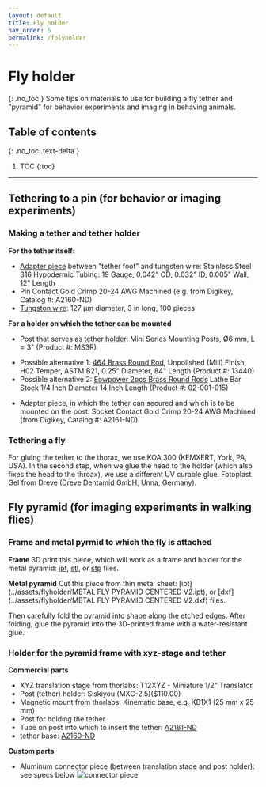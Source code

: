 ```yaml
---
layout: default
title: Fly holder
nav_order: 6
permalink: /folyholder
---
```

# Fly holder
{: .no_toc }
Some tips on materials to use for building a fly tether and "pyramid" for behavior experiments and imaging in behaving animals.

## Table of contents
{: .no_toc .text-delta }

1. TOC
{:toc}

---

## Tethering to a pin (for behavior or imaging experiments)

### Making a tether and tether holder
**For the tether itself:**

* [Adapter piece](https://www.microgroup.com/product-category/hypodermic_tubing/) between "tether foot" and tungsten wire: Stainless Steel 316 Hypodermic Tubing: 19 Gauge, 0.042" OD, 0.032" ID, 0.005" Wall, 12" Length
* Pin Contact Gold Crimp 20-24 AWG Machined (e.g. from Digikey, Catalog #: A2160-ND)
* [Tungston wire](http://www.a-msystems.com/p-728-tungsten-rod.aspx): 127 µm diameter, 3 in long, 100 pieces

**For a holder on which the tether can be mounted**

* Post that serves as [tether holder](https://www.thorlabs.com/newgrouppage9.cfm?objectgroup_id=1257): Mini Series Mounting Posts, Ø6 mm, L = 3" (Product #: MS3R)
- Possible alternative 1: [464 Brass Round Rod](https://www.amazon.com/dp/B003JP6DE0/ref=biss_dp_t_asn), Unpolished (Mill) Finish, H02 Temper, ASTM B21, 0.25" Diameter, 84" Length (Product #: 13440)
- Possible alternative 2: [Eowpower 2pcs Brass Round Rods](https://www.amazon.com/Eowpower-Brass-Round-Diameter-Length/dp/B0748DQ1MP/ref=sr_1_2?ie=UTF8&qid=1504842092&sr=8-2&keywords=464+Brass+Round+Rod%2C) Lathe Bar Stock 1/4 Inch Diameter 14 Inch Length (Product #: 02-001-015)

* Adapter piece, in which the tether can secured and which is to be mounted on the post: Socket Contact Gold Crimp 20-24 AWG Machined (from Digikey, Catalog #: A2161-ND)


### Tethering a fly
For gluing the tether to the thorax, we use KOA 300 (KEMXERT, York, PA, USA). In the second step, when we glue the head to the holder (which also fixes the head to the throax), we use a different UV curable glue: Fotoplast Gel from Dreve (Dreve Dentamid GmbH, Unna, Germany).

## Fly pyramid (for imaging experiments in walking flies)

### Frame and metal pyrmid to which the fly is attached
**Frame**
3D print this piece, which will work as a frame and holder for the metal pyramid:
[ipt](../assets/flyholder/FlyHolder_PyramidMount_V3_WIDEVIEW.ipt), [stl](../assets/flyholder/FlyHolder_PyramidMount_V3_WIDEVIEW.stl), or [stp](../assets/flyholder/FlyHolder_PyramidMount_V3_WIDEVIEW.stp) files.

**Metal pyramid**
Cut this piece from thin metal sheet:
[ipt](../assets/flyholder/METAL FLY PYRAMID CENTERED V2.ipt), or [dxf](../assets/flyholder/METAL FLY PYRAMID CENTERED V2.dxf) files.

Then carefully fold the pyramid into shape along the etched edges. After folding, glue the pyramid into the 3D-printed frame with a water-resistant glue.

### Holder for the pyramid frame with xyz-stage and tether
**Commercial parts**
* XYZ translation stage from thorlabs: T12XYZ - Miniature 1/2" Translator
* Post (tether) holder: Siskiyou (MXC-2.5)($110.00)
* Magnetic mount from thorlabs: Kinematic base, e.g. KB1X1 (25 mm x 25 mm)
* Post for holding the tether
* Tube on post into which to insert the tether: [A2161-ND](https://www.digikey.com/product-detail/en/te-connectivity-aerospace-defense-and-marine/205090-1/A2161-ND/132232)
* tether base: [A2160-ND](https://www.digikey.com/products/en?keywords=A2160-ND)

**Custom parts**
* Aluminum connector piece (between translation stage and post holder): see specs below
![connector piece](../../assets/flyholder/flyholder_connector2.png)
